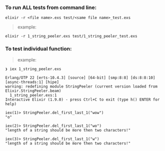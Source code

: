 ### To run ALL tests from command line:
`elixir -r <file name>.exs test/<same file name>_test.exs`

> example:
```
elixir -r 1_string_peeler.exs test/1_string_peeler_test.exs
```

### To test individual function:

> example:
```
❯ iex 1_string_peeler.exs

Erlang/OTP 22 [erts-10.4.3] [source] [64-bit] [smp:8:8] [ds:8:8:10] [async-threads:1] [hipe]
warning: redefining module StringPeeler (current version loaded from Elixir.StringPeeler.beam)
  1_string_peeler.exs:1
Interactive Elixir (1.9.0) - press Ctrl+C to exit (type h() ENTER for help)

iex(1)> StringPeeler.del_first_last_1("wow")
"o"

iex(2)> StringPeeler.del_first_last_1("wo") 
"length of a string should be more then two characters!"

iex(3)> StringPeeler.del_first_last_1("w") 
"length of a string should be more then two characters!"

```
